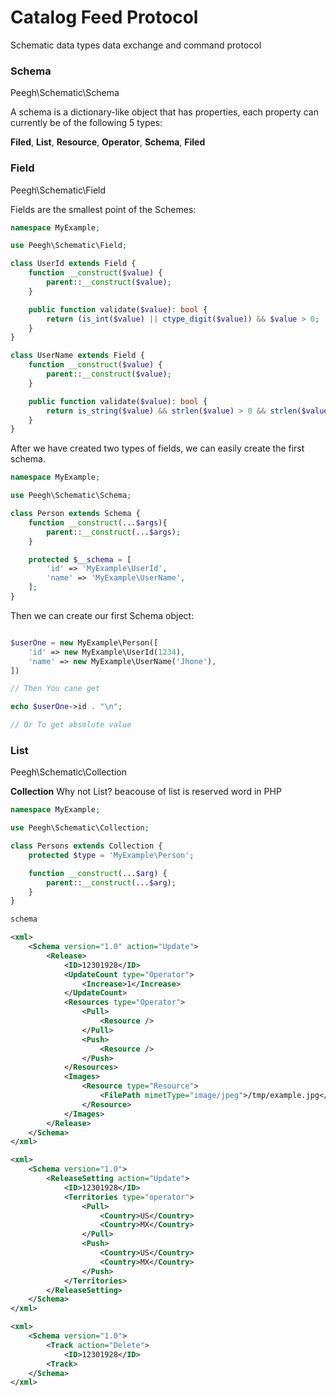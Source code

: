 # Catalog Feed Protocol

Schematic data types data exchange and command protocol

### Schema

Peegh\Schematic\Schema

A schema is a dictionary-like object that has properties, each property can currently be of the following 5 types:

**Filed**,
**List**,
**Resource**,
**Operator**,
**Schema**,
**Filed**


### Field

Peegh\Schematic\Field

Fields are the smallest point of the Schemes:



```php
namespace MyExample;

use Peegh\Schematic\Field;

class UserId extends Field {
    function __construct($value) {
        parent::__construct($value);
    }

    public function validate($value): bool {
        return (is_int($value) || ctype_digit($value)) && $value > 0;
    }
}

class UserName extends Field {
    function __construct($value) {
        parent::__construct($value);
    }

    public function validate($value): bool {
        return is_string($value) && strlen($value) > 0 && strlen($value) < 255;
    }
}
```


After we have created two types of fields, we can easily create the first schema.


```php
namespace MyExample;

use Peegh\Schematic\Schema;

class Person extends Schema {
    function __construct(...$args){
        parent::__construct(...$args);
    }

    protected $__schema = [
        'id' => 'MyExample\UserId',
        'name' => 'MyExample\UserName',
    ];
}
```


Then we can create our first Schema object:

```php

$userOne = new MyExample\Person([
    'id' => new MyExample\UserId(1234),
    'name' => new MyExample\UserName('Jhone'),
])

// Then You cane get 

echo $userOne->id . "\n";

// Or To get absolute value 

```

### List

Peegh\Schematic\Collection

__Collection__ Why not List? beacouse of list is reserved word in PHP



```php
namespace MyExample;

use Peegh\Schematic\Collection;

class Persons extends Collection {
    protected $type = 'MyExample\Person';

    function __construct(...$arg) {
        parent::__construct(...$arg);
    }
}

schema

```


```xml
<xml>
    <Schema version="1.0" action="Update">
        <Release>
            <ID>12301928</ID>
            <UpdateCount type="Operator">
                <Increase>1</Increase>
            </UpdateCount>
            <Resources type="Operator">
                <Pull>
                    <Resource />
                </Pull>
                <Push>
                    <Resource />
                </Push>
            </Resources>
            <Images>
                <Resource type="Resource">
                    <FilePath mimetType="image/jpeg">/tmp/example.jpg</FilePath>
                </Resource>
            </Images>
        </Release>
    </Schema>
</xml>
```

```xml
<xml>
    <Schema version="1.0">
        <ReleaseSetting action="Update">
            <ID>12301928</ID>
            <Territories type="operator">
                <Pull>
                    <Country>US</Country>
                    <Country>MX</Country>
                </Pull>
                <Push>
                    <Country>US</Country>
                    <Country>MX</Country>
                </Push>
            </Territories>
        </ReleaseSetting>
    </Schema>
</xml>
```

```xml
<xml>
    <Schema version="1.0">
        <Track action="Delete">
            <ID>12301928</ID>
        <Track>
    </Schema>
</xml>
```

